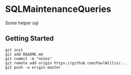 # SQLMaintenanceQueries

Some helper sql 

## Getting Started
 
```
git init 
git add README.md
git commit -m "notes" 
git remote add origin https://github.com/PaulWillis/...
git push -u origin master
```
 